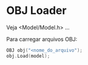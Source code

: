 # OBJ Loader

Veja <Model/Model.h> ...

Para carregar arquivos OBJ:

```cpp
OBJ obj("<nome_do_arquivo");
obj.Load(model);
```
